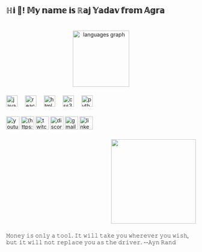 
<h2 align="left">ℍ𝕚 👋! 𝕄𝕪 𝕟𝕒𝕞𝕖 𝕚𝕤  ℝ𝕒𝕛 𝕐𝕒𝕕𝕒𝕧 𝕗𝕣𝕠𝕞 𝔸𝕘𝕣𝕒</h2>

###

<br clear="both">

<div align="center">
  <img src="https://github-readme-stats.vercel.app/api/top-langs?username=rajyadav-cyber&locale=en&hide_title=false&layout=compact&card_width=320&langs_count=5&theme=dracula&hide_border=false" height="150" alt="languages graph"  />
</div>

###

<div align="left">
  <img src="https://cdn.jsdelivr.net/gh/devicons/devicon/icons/javascript/javascript-original.svg" height="30" alt="javascript logo"  />
  <img width="12" />
  <img src="https://cdn.jsdelivr.net/gh/devicons/devicon/icons/react/react-original.svg" height="30" alt="react logo"  />
  <img width="12" />
  <img src="https://cdn.jsdelivr.net/gh/devicons/devicon/icons/html5/html5-original.svg" height="30" alt="html5 logo"  />
  <img width="12" />
  <img src="https://cdn.jsdelivr.net/gh/devicons/devicon/icons/css3/css3-original.svg" height="30" alt="css3 logo"  />
  <img width="12" />
  <img src="https://cdn.jsdelivr.net/gh/devicons/devicon/icons/python/python-original.svg" height="30" alt="python logo"  />
  <img width="12" />
</div>

###

<div align="left">
  <img src="https://img.shields.io/static/v1?message=Youtube&logo=youtube&label=&color=FF0000&logoColor=white&labelColor=&style=for-the-badge" height="35" alt="youtube logo"  />
  <img src="https://img.shields.io/static/v1?message=Instagram&logo=instagram&label=&color=E4405F&logoColor=white&labelColor=&style=for-the-badge" height="35" alt="(https://www.instagram.com/raj_yadav_7836/)"  />
  <img src="https://img.shields.io/static/v1?message=Twitch&logo=twitch&label=&color=9146FF&logoColor=white&labelColor=&style=for-the-badge" height="35" alt="twitch logo"  />
  <img src="https://img.shields.io/static/v1?message=Discord&logo=discord&label=&color=7289DA&logoColor=white&labelColor=&style=for-the-badge" height="35" alt="discord logo"  />
  <img src="https://img.shields.io/static/v1?message=Gmail&logo=gmail&label=&color=D14836&logoColor=white&labelColor=&style=for-the-badge" height="35" alt="gmail logo"  />
  <img src="https://img.shields.io/static/v1?message=LinkedIn&logo=linkedin&label=&color=0077B5&logoColor=white&labelColor=&style=for-the-badge" height="35" alt="linkedin logo"  />
</div>

###

<img align="right" height="225" src="https://media.giphy.com/media/v1.Y2lkPTc5MGI3NjExYTVoMjh2eXlrb2E2OTJwZHo1Z2xjenZpaDV6dWNqYnNqa3BldzQxdiZlcD12MV9pbnRlcm5hbF9naWZfYnlfaWQmY3Q9Zw/Nsk1HFaJMNiww/giphy.gif"  />

###

<br clear="both">

###

<p align="left">𝙼𝚘𝚗𝚎𝚢 𝚒𝚜 𝚘𝚗𝚕𝚢 𝚊 𝚝𝚘𝚘𝚕. 𝙸𝚝 𝚠𝚒𝚕𝚕 𝚝𝚊𝚔𝚎 𝚢𝚘𝚞 𝚠𝚑𝚎𝚛𝚎𝚟𝚎𝚛 𝚢𝚘𝚞 𝚠𝚒𝚜𝚑, 𝚋𝚞𝚝 𝚒𝚝 𝚠𝚒𝚕𝚕 𝚗𝚘𝚝 𝚛𝚎𝚙𝚕𝚊𝚌𝚎 𝚢𝚘𝚞 𝚊𝚜 𝚝𝚑𝚎 𝚍𝚛𝚒𝚟𝚎𝚛. --𝙰𝚢𝚗 𝚁𝚊𝚗𝚍</p>


